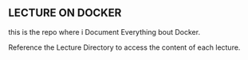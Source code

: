 ## LECTURE ON DOCKER


this is the repo where i Document Everything bout Docker.

Reference the Lecture Directory to access the content of each lecture.

